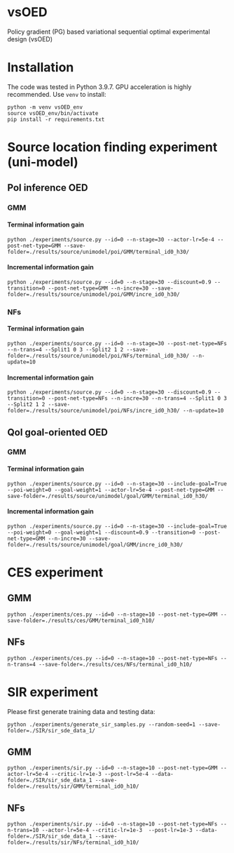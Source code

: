 # vsOED
Policy gradient (PG) based variational sequential optimal experimental design (vsOED)


# Installation
The code was tested in Python 3.9.7. GPU acceleration is highly recommended.
Use `venv` to install:
```
python -m venv vsOED_env
source vsOED_env/bin/activate
pip install -r requirements.txt
```

# Source location finding experiment (uni-model)
## PoI inference OED
### GMM
#### Terminal information gain
```
python ./experiments/source.py --id=0 --n-stage=30 --actor-lr=5e-4 --post-net-type=GMM --save-folder=./results/source/unimodel/poi/GMM/terminal_id0_h30/
```
#### Incremental information gain
```
python ./experiments/source.py --id=0 --n-stage=30 --discount=0.9 --transition=0 --post-net-type=GMM --n-incre=30 --save-folder=./results/source/unimodel/poi/GMM/incre_id0_h30/
```
### NFs
#### Terminal information gain
```
python ./experiments/source.py --id=0 --n-stage=30 --post-net-type=NFs --n-trans=4 --Split1 0 3 --Split2 1 2 --save-folder=./results/source/unimodel/poi/NFs/terminal_id0_h30/ --n-update=10
```
#### Incremental information gain
```
python ./experiments/source.py --id=0 --n-stage=30 --discount=0.9 --transition=0 --post-net-type=NFs --n-incre=30 --n-trans=4 --Split1 0 3 --Split2 1 2 --save-folder=./results/source/unimodel/poi/NFs/incre_id0_h30/ --n-update=10
```
## QoI goal-oriented OED
### GMM
#### Terminal information gain
```
python ./experiments/source.py --id=0 --n-stage=30 --include-goal=True --poi-weight=0 --goal-weight=1 --actor-lr=5e-4 --post-net-type=GMM --save-folder=./results/source/unimodel/goal/GMM/terminal_id0_h30/
```
#### Incremental information gain
```
python ./experiments/source.py --id=0 --n-stage=30 --include-goal=True --poi-weight=0 --goal-weight=1 --discount=0.9 --transition=0 --post-net-type=GMM --n-incre=30 --save-folder=./results/source/unimodel/goal/GMM/incre_id0_h30/
```

# CES experiment
## GMM
```
python ./experiments/ces.py --id=0 --n-stage=10 --post-net-type=GMM --save-folder=./results/ces/GMM/terminal_id0_h10/
```
## NFs
```
python ./experiments/ces.py --id=0 --n-stage=10 --post-net-type=NFs --n-trans=4 --save-folder=./results/ces/NFs/terminal_id0_h10/
```

# SIR experiment
Please first generate training data and testing data:
```
python ./experiments/generate_sir_samples.py --random-seed=1 --save-folder=./SIR/sir_sde_data_1/
```
## GMM
```
python ./experiments/sir.py --id=0 --n-stage=10 --post-net-type=GMM --actor-lr=5e-4 --critic-lr=1e-3 --post-lr=5e-4 --data-folder=./SIR/sir_sde_data_1 --save-folder=./results/sir/GMM/terminal_id0_h10/
```
## NFs
```
python ./experiments/sir.py --id=0 --n-stage=10 --post-net-type=NFs --n-trans=10 --actor-lr=5e-4 --critic-lr=1e-3  --post-lr=1e-3 --data-folder=./SIR/sir_sde_data_1 --save-folder=./results/sir/NFs/terminal_id0_h10/
```
